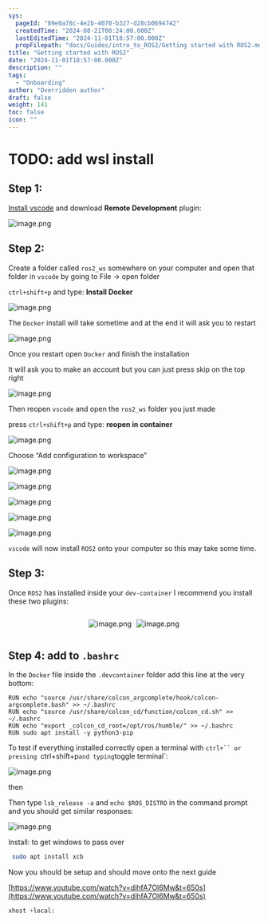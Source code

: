 ```yaml
---
sys:
  pageId: "89e0a78c-4e2b-4070-b327-d28cb0694742"
  createdTime: "2024-08-21T00:24:00.000Z"
  lastEditedTime: "2024-11-01T18:57:00.000Z"
  propFilepath: "docs/Guides/intro_to_ROS2/Getting started with ROS2.md"
title: "Getting started with ROS2"
date: "2024-11-01T18:57:00.000Z"
description: ""
tags:
  - "Onboarding"
author: "Overridden author"
draft: false
weight: 141
toc: false
icon: ""
---
```


# TODO: add wsl install

## Step 1:

[Install vscode](https://code.visualstudio.com/download) and download **Remote Development** plugin:

![image.png](https://prod-files-secure.s3.us-west-2.amazonaws.com/d518164a-d88e-44d1-a4ee-3adb3bd8bce0/efb52993-1881-4a40-b95e-6f020334f022/image.png?X-Amz-Algorithm=AWS4-HMAC-SHA256&X-Amz-Content-Sha256=UNSIGNED-PAYLOAD&X-Amz-Credential=ASIAZI2LB46627UQMKJ7%2F20250508%2Fus-west-2%2Fs3%2Faws4_request&X-Amz-Date=20250508T022708Z&X-Amz-Expires=3600&X-Amz-Security-Token=IQoJb3JpZ2luX2VjEMP%2F%2F%2F%2F%2F%2F%2F%2F%2F%2FwEaCXVzLXdlc3QtMiJHMEUCIDLRUoTbW0Jz1Js1bp%2BXhKZryIeRwTrLPBSGKekpzQAYAiEAuQvEYXJmE2YtyxTBaX88NKv7%2B%2FL%2FbQ1VKOrabRdKmOcq%2FwMIaxAAGgw2Mzc0MjMxODM4MDUiDOTm62KKR%2Fda2hBCDyrcA04uw44l9xPrRW0yyoUsKS%2B5IUbw1AHbKlLL3i8xsEfGNPis8o%2Fue%2BgvO8bDdg0G9%2FxdAy84WpNZA61iOyWub%2BAR4afOzv3bjDokZmdukKPyN4lrVh3yCjPDpXPfhRwhj32CRs5ibgQZ2q4kHajm4o6TGiNRRmQbtiSjd1XGqM8Z1CE2H3uPOFm727%2FRgI8Zkr5hrDyHe7ohVWahrejZzhV5jrSNyruou4g%2B3b1MbF%2BNlM4iDvPSr0p%2BHGGzmDXwWQiKKp8%2Bsx2jBg0ZPqzDhptwLUQ6p3Gzg3ZBDO24j4El%2FoDlz6x9k2hxPUsa%2FI6t%2BEg6qwpsLGwVsOxpgpbbt2nMj4ts97CRwStT23HN6fMB60MTMiCyri3Ovkg9Y1lxHC0zom%2FTvt7fFcW0nzQpit1Mig%2B9rabQf%2Fs4wbpbvrdvYYXj6lJ2LNjcd22dSvn7uUw9jhuGydoP4OGaqgo5rYV2q7iEkgHNLV%2BuKF8nYxFGSJMkF3zaT4YNh1axz922b6820VPTYgtUXI8v82G%2FYWYzORKrPlwI7qPABt0%2F4xAfcNw6E02aRstu0NbboOyV%2BIR60yqrSuQVG93GT702kAICt9Wn5Pbb8UnAAr8%2Fg%2FG4XYMNFVpiQpHcofbyMNGo8MAGOqUBXSeqmYPMq1EVQXoSa1I2OVAeCg49MzNGDnjSDkQMzp3TsYc9EUsUxDM1XLOpeqmlrNyF6Tz3Bu4AHqG8XXxRsfN0x4WJPnc6ANLmwRQ3aWEOjpRnYZJS86yIC9L5jX3%2F8AeJ4yfUeDrSuMkPHqa%2BJO9QeRTWpdojG88F5wP%2F3MOVdZn4ZWw2Z7DMi1x1maSqcgN%2Bs9w%2F9UP28yeq8EuSA0jxWt%2Fc&X-Amz-Signature=1f636a007e65883f7c0aa12efd13290a04e915cb555d39dba340315885f06319&X-Amz-SignedHeaders=host&x-id=GetObject)

## Step 2:

Create a folder called `ros2_ws` somewhere on your computer and open that folder in `vscode` by going to File → open folder 

`ctrl+shift+p` and type: **Install Docker**

![image.png](https://prod-files-secure.s3.us-west-2.amazonaws.com/d518164a-d88e-44d1-a4ee-3adb3bd8bce0/2269dc0e-1cd5-47ff-bceb-c04ad9b2eab0/image.png?X-Amz-Algorithm=AWS4-HMAC-SHA256&X-Amz-Content-Sha256=UNSIGNED-PAYLOAD&X-Amz-Credential=ASIAZI2LB46627UQMKJ7%2F20250508%2Fus-west-2%2Fs3%2Faws4_request&X-Amz-Date=20250508T022708Z&X-Amz-Expires=3600&X-Amz-Security-Token=IQoJb3JpZ2luX2VjEMP%2F%2F%2F%2F%2F%2F%2F%2F%2F%2FwEaCXVzLXdlc3QtMiJHMEUCIDLRUoTbW0Jz1Js1bp%2BXhKZryIeRwTrLPBSGKekpzQAYAiEAuQvEYXJmE2YtyxTBaX88NKv7%2B%2FL%2FbQ1VKOrabRdKmOcq%2FwMIaxAAGgw2Mzc0MjMxODM4MDUiDOTm62KKR%2Fda2hBCDyrcA04uw44l9xPrRW0yyoUsKS%2B5IUbw1AHbKlLL3i8xsEfGNPis8o%2Fue%2BgvO8bDdg0G9%2FxdAy84WpNZA61iOyWub%2BAR4afOzv3bjDokZmdukKPyN4lrVh3yCjPDpXPfhRwhj32CRs5ibgQZ2q4kHajm4o6TGiNRRmQbtiSjd1XGqM8Z1CE2H3uPOFm727%2FRgI8Zkr5hrDyHe7ohVWahrejZzhV5jrSNyruou4g%2B3b1MbF%2BNlM4iDvPSr0p%2BHGGzmDXwWQiKKp8%2Bsx2jBg0ZPqzDhptwLUQ6p3Gzg3ZBDO24j4El%2FoDlz6x9k2hxPUsa%2FI6t%2BEg6qwpsLGwVsOxpgpbbt2nMj4ts97CRwStT23HN6fMB60MTMiCyri3Ovkg9Y1lxHC0zom%2FTvt7fFcW0nzQpit1Mig%2B9rabQf%2Fs4wbpbvrdvYYXj6lJ2LNjcd22dSvn7uUw9jhuGydoP4OGaqgo5rYV2q7iEkgHNLV%2BuKF8nYxFGSJMkF3zaT4YNh1axz922b6820VPTYgtUXI8v82G%2FYWYzORKrPlwI7qPABt0%2F4xAfcNw6E02aRstu0NbboOyV%2BIR60yqrSuQVG93GT702kAICt9Wn5Pbb8UnAAr8%2Fg%2FG4XYMNFVpiQpHcofbyMNGo8MAGOqUBXSeqmYPMq1EVQXoSa1I2OVAeCg49MzNGDnjSDkQMzp3TsYc9EUsUxDM1XLOpeqmlrNyF6Tz3Bu4AHqG8XXxRsfN0x4WJPnc6ANLmwRQ3aWEOjpRnYZJS86yIC9L5jX3%2F8AeJ4yfUeDrSuMkPHqa%2BJO9QeRTWpdojG88F5wP%2F3MOVdZn4ZWw2Z7DMi1x1maSqcgN%2Bs9w%2F9UP28yeq8EuSA0jxWt%2Fc&X-Amz-Signature=d28f522a753814e67bfd1f22ccbd1da7561f9f2fc93055473c5970590d5a06f6&X-Amz-SignedHeaders=host&x-id=GetObject)

The `Docker` install will take sometime and at the end it will ask you to restart

![image.png](https://prod-files-secure.s3.us-west-2.amazonaws.com/d518164a-d88e-44d1-a4ee-3adb3bd8bce0/ed233f78-be33-4b1f-b89c-9c346c0e961e/image.png?X-Amz-Algorithm=AWS4-HMAC-SHA256&X-Amz-Content-Sha256=UNSIGNED-PAYLOAD&X-Amz-Credential=ASIAZI2LB46627UQMKJ7%2F20250508%2Fus-west-2%2Fs3%2Faws4_request&X-Amz-Date=20250508T022708Z&X-Amz-Expires=3600&X-Amz-Security-Token=IQoJb3JpZ2luX2VjEMP%2F%2F%2F%2F%2F%2F%2F%2F%2F%2FwEaCXVzLXdlc3QtMiJHMEUCIDLRUoTbW0Jz1Js1bp%2BXhKZryIeRwTrLPBSGKekpzQAYAiEAuQvEYXJmE2YtyxTBaX88NKv7%2B%2FL%2FbQ1VKOrabRdKmOcq%2FwMIaxAAGgw2Mzc0MjMxODM4MDUiDOTm62KKR%2Fda2hBCDyrcA04uw44l9xPrRW0yyoUsKS%2B5IUbw1AHbKlLL3i8xsEfGNPis8o%2Fue%2BgvO8bDdg0G9%2FxdAy84WpNZA61iOyWub%2BAR4afOzv3bjDokZmdukKPyN4lrVh3yCjPDpXPfhRwhj32CRs5ibgQZ2q4kHajm4o6TGiNRRmQbtiSjd1XGqM8Z1CE2H3uPOFm727%2FRgI8Zkr5hrDyHe7ohVWahrejZzhV5jrSNyruou4g%2B3b1MbF%2BNlM4iDvPSr0p%2BHGGzmDXwWQiKKp8%2Bsx2jBg0ZPqzDhptwLUQ6p3Gzg3ZBDO24j4El%2FoDlz6x9k2hxPUsa%2FI6t%2BEg6qwpsLGwVsOxpgpbbt2nMj4ts97CRwStT23HN6fMB60MTMiCyri3Ovkg9Y1lxHC0zom%2FTvt7fFcW0nzQpit1Mig%2B9rabQf%2Fs4wbpbvrdvYYXj6lJ2LNjcd22dSvn7uUw9jhuGydoP4OGaqgo5rYV2q7iEkgHNLV%2BuKF8nYxFGSJMkF3zaT4YNh1axz922b6820VPTYgtUXI8v82G%2FYWYzORKrPlwI7qPABt0%2F4xAfcNw6E02aRstu0NbboOyV%2BIR60yqrSuQVG93GT702kAICt9Wn5Pbb8UnAAr8%2Fg%2FG4XYMNFVpiQpHcofbyMNGo8MAGOqUBXSeqmYPMq1EVQXoSa1I2OVAeCg49MzNGDnjSDkQMzp3TsYc9EUsUxDM1XLOpeqmlrNyF6Tz3Bu4AHqG8XXxRsfN0x4WJPnc6ANLmwRQ3aWEOjpRnYZJS86yIC9L5jX3%2F8AeJ4yfUeDrSuMkPHqa%2BJO9QeRTWpdojG88F5wP%2F3MOVdZn4ZWw2Z7DMi1x1maSqcgN%2Bs9w%2F9UP28yeq8EuSA0jxWt%2Fc&X-Amz-Signature=ea321cd9c3aea46c7e03bcee10904ee25fa0e4e73da3af017d278b5c37564959&X-Amz-SignedHeaders=host&x-id=GetObject)

Once you restart open `Docker` and finish the installation

It will ask you to make an account but you can just press skip on the top right

![image.png](https://prod-files-secure.s3.us-west-2.amazonaws.com/d518164a-d88e-44d1-a4ee-3adb3bd8bce0/21010ad9-1659-4fd9-9f59-9932a09b2a3d/image.png?X-Amz-Algorithm=AWS4-HMAC-SHA256&X-Amz-Content-Sha256=UNSIGNED-PAYLOAD&X-Amz-Credential=ASIAZI2LB46627UQMKJ7%2F20250508%2Fus-west-2%2Fs3%2Faws4_request&X-Amz-Date=20250508T022708Z&X-Amz-Expires=3600&X-Amz-Security-Token=IQoJb3JpZ2luX2VjEMP%2F%2F%2F%2F%2F%2F%2F%2F%2F%2FwEaCXVzLXdlc3QtMiJHMEUCIDLRUoTbW0Jz1Js1bp%2BXhKZryIeRwTrLPBSGKekpzQAYAiEAuQvEYXJmE2YtyxTBaX88NKv7%2B%2FL%2FbQ1VKOrabRdKmOcq%2FwMIaxAAGgw2Mzc0MjMxODM4MDUiDOTm62KKR%2Fda2hBCDyrcA04uw44l9xPrRW0yyoUsKS%2B5IUbw1AHbKlLL3i8xsEfGNPis8o%2Fue%2BgvO8bDdg0G9%2FxdAy84WpNZA61iOyWub%2BAR4afOzv3bjDokZmdukKPyN4lrVh3yCjPDpXPfhRwhj32CRs5ibgQZ2q4kHajm4o6TGiNRRmQbtiSjd1XGqM8Z1CE2H3uPOFm727%2FRgI8Zkr5hrDyHe7ohVWahrejZzhV5jrSNyruou4g%2B3b1MbF%2BNlM4iDvPSr0p%2BHGGzmDXwWQiKKp8%2Bsx2jBg0ZPqzDhptwLUQ6p3Gzg3ZBDO24j4El%2FoDlz6x9k2hxPUsa%2FI6t%2BEg6qwpsLGwVsOxpgpbbt2nMj4ts97CRwStT23HN6fMB60MTMiCyri3Ovkg9Y1lxHC0zom%2FTvt7fFcW0nzQpit1Mig%2B9rabQf%2Fs4wbpbvrdvYYXj6lJ2LNjcd22dSvn7uUw9jhuGydoP4OGaqgo5rYV2q7iEkgHNLV%2BuKF8nYxFGSJMkF3zaT4YNh1axz922b6820VPTYgtUXI8v82G%2FYWYzORKrPlwI7qPABt0%2F4xAfcNw6E02aRstu0NbboOyV%2BIR60yqrSuQVG93GT702kAICt9Wn5Pbb8UnAAr8%2Fg%2FG4XYMNFVpiQpHcofbyMNGo8MAGOqUBXSeqmYPMq1EVQXoSa1I2OVAeCg49MzNGDnjSDkQMzp3TsYc9EUsUxDM1XLOpeqmlrNyF6Tz3Bu4AHqG8XXxRsfN0x4WJPnc6ANLmwRQ3aWEOjpRnYZJS86yIC9L5jX3%2F8AeJ4yfUeDrSuMkPHqa%2BJO9QeRTWpdojG88F5wP%2F3MOVdZn4ZWw2Z7DMi1x1maSqcgN%2Bs9w%2F9UP28yeq8EuSA0jxWt%2Fc&X-Amz-Signature=57ef7fb067a3e3cf277b27e161c546417e661f2c814d8da8182e800dc9ef7ee6&X-Amz-SignedHeaders=host&x-id=GetObject)

Then reopen `vscode` and open the `ros2_ws` folder you just made

press `ctrl+shift+p` and type: **reopen in container**

![image.png](https://prod-files-secure.s3.us-west-2.amazonaws.com/d518164a-d88e-44d1-a4ee-3adb3bd8bce0/4e93b8c2-41ad-488c-8095-c74205196118/image.png?X-Amz-Algorithm=AWS4-HMAC-SHA256&X-Amz-Content-Sha256=UNSIGNED-PAYLOAD&X-Amz-Credential=ASIAZI2LB46627UQMKJ7%2F20250508%2Fus-west-2%2Fs3%2Faws4_request&X-Amz-Date=20250508T022708Z&X-Amz-Expires=3600&X-Amz-Security-Token=IQoJb3JpZ2luX2VjEMP%2F%2F%2F%2F%2F%2F%2F%2F%2F%2FwEaCXVzLXdlc3QtMiJHMEUCIDLRUoTbW0Jz1Js1bp%2BXhKZryIeRwTrLPBSGKekpzQAYAiEAuQvEYXJmE2YtyxTBaX88NKv7%2B%2FL%2FbQ1VKOrabRdKmOcq%2FwMIaxAAGgw2Mzc0MjMxODM4MDUiDOTm62KKR%2Fda2hBCDyrcA04uw44l9xPrRW0yyoUsKS%2B5IUbw1AHbKlLL3i8xsEfGNPis8o%2Fue%2BgvO8bDdg0G9%2FxdAy84WpNZA61iOyWub%2BAR4afOzv3bjDokZmdukKPyN4lrVh3yCjPDpXPfhRwhj32CRs5ibgQZ2q4kHajm4o6TGiNRRmQbtiSjd1XGqM8Z1CE2H3uPOFm727%2FRgI8Zkr5hrDyHe7ohVWahrejZzhV5jrSNyruou4g%2B3b1MbF%2BNlM4iDvPSr0p%2BHGGzmDXwWQiKKp8%2Bsx2jBg0ZPqzDhptwLUQ6p3Gzg3ZBDO24j4El%2FoDlz6x9k2hxPUsa%2FI6t%2BEg6qwpsLGwVsOxpgpbbt2nMj4ts97CRwStT23HN6fMB60MTMiCyri3Ovkg9Y1lxHC0zom%2FTvt7fFcW0nzQpit1Mig%2B9rabQf%2Fs4wbpbvrdvYYXj6lJ2LNjcd22dSvn7uUw9jhuGydoP4OGaqgo5rYV2q7iEkgHNLV%2BuKF8nYxFGSJMkF3zaT4YNh1axz922b6820VPTYgtUXI8v82G%2FYWYzORKrPlwI7qPABt0%2F4xAfcNw6E02aRstu0NbboOyV%2BIR60yqrSuQVG93GT702kAICt9Wn5Pbb8UnAAr8%2Fg%2FG4XYMNFVpiQpHcofbyMNGo8MAGOqUBXSeqmYPMq1EVQXoSa1I2OVAeCg49MzNGDnjSDkQMzp3TsYc9EUsUxDM1XLOpeqmlrNyF6Tz3Bu4AHqG8XXxRsfN0x4WJPnc6ANLmwRQ3aWEOjpRnYZJS86yIC9L5jX3%2F8AeJ4yfUeDrSuMkPHqa%2BJO9QeRTWpdojG88F5wP%2F3MOVdZn4ZWw2Z7DMi1x1maSqcgN%2Bs9w%2F9UP28yeq8EuSA0jxWt%2Fc&X-Amz-Signature=9f7fb3b051a085ec2dd6cc89c75e364871454e11ea306e413d3ef3736b90aa67&X-Amz-SignedHeaders=host&x-id=GetObject)

Choose “Add configuration to workspace”

![image.png](https://prod-files-secure.s3.us-west-2.amazonaws.com/d518164a-d88e-44d1-a4ee-3adb3bd8bce0/9560b282-5060-4989-ba37-97e7b2c22476/image.png?X-Amz-Algorithm=AWS4-HMAC-SHA256&X-Amz-Content-Sha256=UNSIGNED-PAYLOAD&X-Amz-Credential=ASIAZI2LB46627UQMKJ7%2F20250508%2Fus-west-2%2Fs3%2Faws4_request&X-Amz-Date=20250508T022708Z&X-Amz-Expires=3600&X-Amz-Security-Token=IQoJb3JpZ2luX2VjEMP%2F%2F%2F%2F%2F%2F%2F%2F%2F%2FwEaCXVzLXdlc3QtMiJHMEUCIDLRUoTbW0Jz1Js1bp%2BXhKZryIeRwTrLPBSGKekpzQAYAiEAuQvEYXJmE2YtyxTBaX88NKv7%2B%2FL%2FbQ1VKOrabRdKmOcq%2FwMIaxAAGgw2Mzc0MjMxODM4MDUiDOTm62KKR%2Fda2hBCDyrcA04uw44l9xPrRW0yyoUsKS%2B5IUbw1AHbKlLL3i8xsEfGNPis8o%2Fue%2BgvO8bDdg0G9%2FxdAy84WpNZA61iOyWub%2BAR4afOzv3bjDokZmdukKPyN4lrVh3yCjPDpXPfhRwhj32CRs5ibgQZ2q4kHajm4o6TGiNRRmQbtiSjd1XGqM8Z1CE2H3uPOFm727%2FRgI8Zkr5hrDyHe7ohVWahrejZzhV5jrSNyruou4g%2B3b1MbF%2BNlM4iDvPSr0p%2BHGGzmDXwWQiKKp8%2Bsx2jBg0ZPqzDhptwLUQ6p3Gzg3ZBDO24j4El%2FoDlz6x9k2hxPUsa%2FI6t%2BEg6qwpsLGwVsOxpgpbbt2nMj4ts97CRwStT23HN6fMB60MTMiCyri3Ovkg9Y1lxHC0zom%2FTvt7fFcW0nzQpit1Mig%2B9rabQf%2Fs4wbpbvrdvYYXj6lJ2LNjcd22dSvn7uUw9jhuGydoP4OGaqgo5rYV2q7iEkgHNLV%2BuKF8nYxFGSJMkF3zaT4YNh1axz922b6820VPTYgtUXI8v82G%2FYWYzORKrPlwI7qPABt0%2F4xAfcNw6E02aRstu0NbboOyV%2BIR60yqrSuQVG93GT702kAICt9Wn5Pbb8UnAAr8%2Fg%2FG4XYMNFVpiQpHcofbyMNGo8MAGOqUBXSeqmYPMq1EVQXoSa1I2OVAeCg49MzNGDnjSDkQMzp3TsYc9EUsUxDM1XLOpeqmlrNyF6Tz3Bu4AHqG8XXxRsfN0x4WJPnc6ANLmwRQ3aWEOjpRnYZJS86yIC9L5jX3%2F8AeJ4yfUeDrSuMkPHqa%2BJO9QeRTWpdojG88F5wP%2F3MOVdZn4ZWw2Z7DMi1x1maSqcgN%2Bs9w%2F9UP28yeq8EuSA0jxWt%2Fc&X-Amz-Signature=085696c2b6780d2352b4c9ee2ffe3c512c801faf8bc075d1357a9d5071c900f7&X-Amz-SignedHeaders=host&x-id=GetObject)

![image.png](https://prod-files-secure.s3.us-west-2.amazonaws.com/d518164a-d88e-44d1-a4ee-3adb3bd8bce0/2ee63f81-886b-48e8-a553-dc6e5eac99e4/image.png?X-Amz-Algorithm=AWS4-HMAC-SHA256&X-Amz-Content-Sha256=UNSIGNED-PAYLOAD&X-Amz-Credential=ASIAZI2LB46627UQMKJ7%2F20250508%2Fus-west-2%2Fs3%2Faws4_request&X-Amz-Date=20250508T022708Z&X-Amz-Expires=3600&X-Amz-Security-Token=IQoJb3JpZ2luX2VjEMP%2F%2F%2F%2F%2F%2F%2F%2F%2F%2FwEaCXVzLXdlc3QtMiJHMEUCIDLRUoTbW0Jz1Js1bp%2BXhKZryIeRwTrLPBSGKekpzQAYAiEAuQvEYXJmE2YtyxTBaX88NKv7%2B%2FL%2FbQ1VKOrabRdKmOcq%2FwMIaxAAGgw2Mzc0MjMxODM4MDUiDOTm62KKR%2Fda2hBCDyrcA04uw44l9xPrRW0yyoUsKS%2B5IUbw1AHbKlLL3i8xsEfGNPis8o%2Fue%2BgvO8bDdg0G9%2FxdAy84WpNZA61iOyWub%2BAR4afOzv3bjDokZmdukKPyN4lrVh3yCjPDpXPfhRwhj32CRs5ibgQZ2q4kHajm4o6TGiNRRmQbtiSjd1XGqM8Z1CE2H3uPOFm727%2FRgI8Zkr5hrDyHe7ohVWahrejZzhV5jrSNyruou4g%2B3b1MbF%2BNlM4iDvPSr0p%2BHGGzmDXwWQiKKp8%2Bsx2jBg0ZPqzDhptwLUQ6p3Gzg3ZBDO24j4El%2FoDlz6x9k2hxPUsa%2FI6t%2BEg6qwpsLGwVsOxpgpbbt2nMj4ts97CRwStT23HN6fMB60MTMiCyri3Ovkg9Y1lxHC0zom%2FTvt7fFcW0nzQpit1Mig%2B9rabQf%2Fs4wbpbvrdvYYXj6lJ2LNjcd22dSvn7uUw9jhuGydoP4OGaqgo5rYV2q7iEkgHNLV%2BuKF8nYxFGSJMkF3zaT4YNh1axz922b6820VPTYgtUXI8v82G%2FYWYzORKrPlwI7qPABt0%2F4xAfcNw6E02aRstu0NbboOyV%2BIR60yqrSuQVG93GT702kAICt9Wn5Pbb8UnAAr8%2Fg%2FG4XYMNFVpiQpHcofbyMNGo8MAGOqUBXSeqmYPMq1EVQXoSa1I2OVAeCg49MzNGDnjSDkQMzp3TsYc9EUsUxDM1XLOpeqmlrNyF6Tz3Bu4AHqG8XXxRsfN0x4WJPnc6ANLmwRQ3aWEOjpRnYZJS86yIC9L5jX3%2F8AeJ4yfUeDrSuMkPHqa%2BJO9QeRTWpdojG88F5wP%2F3MOVdZn4ZWw2Z7DMi1x1maSqcgN%2Bs9w%2F9UP28yeq8EuSA0jxWt%2Fc&X-Amz-Signature=b84f9774d9cd547554fb8123b647ab235dcf74356906e49a8245e566d47a6aac&X-Amz-SignedHeaders=host&x-id=GetObject)

![image.png](https://prod-files-secure.s3.us-west-2.amazonaws.com/d518164a-d88e-44d1-a4ee-3adb3bd8bce0/ae1580b2-b048-407e-aed9-b584224a7a04/image.png?X-Amz-Algorithm=AWS4-HMAC-SHA256&X-Amz-Content-Sha256=UNSIGNED-PAYLOAD&X-Amz-Credential=ASIAZI2LB46627UQMKJ7%2F20250508%2Fus-west-2%2Fs3%2Faws4_request&X-Amz-Date=20250508T022708Z&X-Amz-Expires=3600&X-Amz-Security-Token=IQoJb3JpZ2luX2VjEMP%2F%2F%2F%2F%2F%2F%2F%2F%2F%2FwEaCXVzLXdlc3QtMiJHMEUCIDLRUoTbW0Jz1Js1bp%2BXhKZryIeRwTrLPBSGKekpzQAYAiEAuQvEYXJmE2YtyxTBaX88NKv7%2B%2FL%2FbQ1VKOrabRdKmOcq%2FwMIaxAAGgw2Mzc0MjMxODM4MDUiDOTm62KKR%2Fda2hBCDyrcA04uw44l9xPrRW0yyoUsKS%2B5IUbw1AHbKlLL3i8xsEfGNPis8o%2Fue%2BgvO8bDdg0G9%2FxdAy84WpNZA61iOyWub%2BAR4afOzv3bjDokZmdukKPyN4lrVh3yCjPDpXPfhRwhj32CRs5ibgQZ2q4kHajm4o6TGiNRRmQbtiSjd1XGqM8Z1CE2H3uPOFm727%2FRgI8Zkr5hrDyHe7ohVWahrejZzhV5jrSNyruou4g%2B3b1MbF%2BNlM4iDvPSr0p%2BHGGzmDXwWQiKKp8%2Bsx2jBg0ZPqzDhptwLUQ6p3Gzg3ZBDO24j4El%2FoDlz6x9k2hxPUsa%2FI6t%2BEg6qwpsLGwVsOxpgpbbt2nMj4ts97CRwStT23HN6fMB60MTMiCyri3Ovkg9Y1lxHC0zom%2FTvt7fFcW0nzQpit1Mig%2B9rabQf%2Fs4wbpbvrdvYYXj6lJ2LNjcd22dSvn7uUw9jhuGydoP4OGaqgo5rYV2q7iEkgHNLV%2BuKF8nYxFGSJMkF3zaT4YNh1axz922b6820VPTYgtUXI8v82G%2FYWYzORKrPlwI7qPABt0%2F4xAfcNw6E02aRstu0NbboOyV%2BIR60yqrSuQVG93GT702kAICt9Wn5Pbb8UnAAr8%2Fg%2FG4XYMNFVpiQpHcofbyMNGo8MAGOqUBXSeqmYPMq1EVQXoSa1I2OVAeCg49MzNGDnjSDkQMzp3TsYc9EUsUxDM1XLOpeqmlrNyF6Tz3Bu4AHqG8XXxRsfN0x4WJPnc6ANLmwRQ3aWEOjpRnYZJS86yIC9L5jX3%2F8AeJ4yfUeDrSuMkPHqa%2BJO9QeRTWpdojG88F5wP%2F3MOVdZn4ZWw2Z7DMi1x1maSqcgN%2Bs9w%2F9UP28yeq8EuSA0jxWt%2Fc&X-Amz-Signature=e6057b43ec3925af59842d935425a1ddd0456c0c250a87b108570aa4637fa7b4&X-Amz-SignedHeaders=host&x-id=GetObject)

![image.png](https://prod-files-secure.s3.us-west-2.amazonaws.com/d518164a-d88e-44d1-a4ee-3adb3bd8bce0/53255b28-f75e-430f-b9e3-c0ac8577e42b/image.png?X-Amz-Algorithm=AWS4-HMAC-SHA256&X-Amz-Content-Sha256=UNSIGNED-PAYLOAD&X-Amz-Credential=ASIAZI2LB46627UQMKJ7%2F20250508%2Fus-west-2%2Fs3%2Faws4_request&X-Amz-Date=20250508T022708Z&X-Amz-Expires=3600&X-Amz-Security-Token=IQoJb3JpZ2luX2VjEMP%2F%2F%2F%2F%2F%2F%2F%2F%2F%2FwEaCXVzLXdlc3QtMiJHMEUCIDLRUoTbW0Jz1Js1bp%2BXhKZryIeRwTrLPBSGKekpzQAYAiEAuQvEYXJmE2YtyxTBaX88NKv7%2B%2FL%2FbQ1VKOrabRdKmOcq%2FwMIaxAAGgw2Mzc0MjMxODM4MDUiDOTm62KKR%2Fda2hBCDyrcA04uw44l9xPrRW0yyoUsKS%2B5IUbw1AHbKlLL3i8xsEfGNPis8o%2Fue%2BgvO8bDdg0G9%2FxdAy84WpNZA61iOyWub%2BAR4afOzv3bjDokZmdukKPyN4lrVh3yCjPDpXPfhRwhj32CRs5ibgQZ2q4kHajm4o6TGiNRRmQbtiSjd1XGqM8Z1CE2H3uPOFm727%2FRgI8Zkr5hrDyHe7ohVWahrejZzhV5jrSNyruou4g%2B3b1MbF%2BNlM4iDvPSr0p%2BHGGzmDXwWQiKKp8%2Bsx2jBg0ZPqzDhptwLUQ6p3Gzg3ZBDO24j4El%2FoDlz6x9k2hxPUsa%2FI6t%2BEg6qwpsLGwVsOxpgpbbt2nMj4ts97CRwStT23HN6fMB60MTMiCyri3Ovkg9Y1lxHC0zom%2FTvt7fFcW0nzQpit1Mig%2B9rabQf%2Fs4wbpbvrdvYYXj6lJ2LNjcd22dSvn7uUw9jhuGydoP4OGaqgo5rYV2q7iEkgHNLV%2BuKF8nYxFGSJMkF3zaT4YNh1axz922b6820VPTYgtUXI8v82G%2FYWYzORKrPlwI7qPABt0%2F4xAfcNw6E02aRstu0NbboOyV%2BIR60yqrSuQVG93GT702kAICt9Wn5Pbb8UnAAr8%2Fg%2FG4XYMNFVpiQpHcofbyMNGo8MAGOqUBXSeqmYPMq1EVQXoSa1I2OVAeCg49MzNGDnjSDkQMzp3TsYc9EUsUxDM1XLOpeqmlrNyF6Tz3Bu4AHqG8XXxRsfN0x4WJPnc6ANLmwRQ3aWEOjpRnYZJS86yIC9L5jX3%2F8AeJ4yfUeDrSuMkPHqa%2BJO9QeRTWpdojG88F5wP%2F3MOVdZn4ZWw2Z7DMi1x1maSqcgN%2Bs9w%2F9UP28yeq8EuSA0jxWt%2Fc&X-Amz-Signature=76a9b6af273be91dd13df0350c19efd88915f6c0cc2e1b28cfc8a51ac0b4a2be&X-Amz-SignedHeaders=host&x-id=GetObject)

![image.png](https://prod-files-secure.s3.us-west-2.amazonaws.com/d518164a-d88e-44d1-a4ee-3adb3bd8bce0/7c562767-5af9-4ffb-97d1-327bcdf4ee00/image.png?X-Amz-Algorithm=AWS4-HMAC-SHA256&X-Amz-Content-Sha256=UNSIGNED-PAYLOAD&X-Amz-Credential=ASIAZI2LB46627UQMKJ7%2F20250508%2Fus-west-2%2Fs3%2Faws4_request&X-Amz-Date=20250508T022708Z&X-Amz-Expires=3600&X-Amz-Security-Token=IQoJb3JpZ2luX2VjEMP%2F%2F%2F%2F%2F%2F%2F%2F%2F%2FwEaCXVzLXdlc3QtMiJHMEUCIDLRUoTbW0Jz1Js1bp%2BXhKZryIeRwTrLPBSGKekpzQAYAiEAuQvEYXJmE2YtyxTBaX88NKv7%2B%2FL%2FbQ1VKOrabRdKmOcq%2FwMIaxAAGgw2Mzc0MjMxODM4MDUiDOTm62KKR%2Fda2hBCDyrcA04uw44l9xPrRW0yyoUsKS%2B5IUbw1AHbKlLL3i8xsEfGNPis8o%2Fue%2BgvO8bDdg0G9%2FxdAy84WpNZA61iOyWub%2BAR4afOzv3bjDokZmdukKPyN4lrVh3yCjPDpXPfhRwhj32CRs5ibgQZ2q4kHajm4o6TGiNRRmQbtiSjd1XGqM8Z1CE2H3uPOFm727%2FRgI8Zkr5hrDyHe7ohVWahrejZzhV5jrSNyruou4g%2B3b1MbF%2BNlM4iDvPSr0p%2BHGGzmDXwWQiKKp8%2Bsx2jBg0ZPqzDhptwLUQ6p3Gzg3ZBDO24j4El%2FoDlz6x9k2hxPUsa%2FI6t%2BEg6qwpsLGwVsOxpgpbbt2nMj4ts97CRwStT23HN6fMB60MTMiCyri3Ovkg9Y1lxHC0zom%2FTvt7fFcW0nzQpit1Mig%2B9rabQf%2Fs4wbpbvrdvYYXj6lJ2LNjcd22dSvn7uUw9jhuGydoP4OGaqgo5rYV2q7iEkgHNLV%2BuKF8nYxFGSJMkF3zaT4YNh1axz922b6820VPTYgtUXI8v82G%2FYWYzORKrPlwI7qPABt0%2F4xAfcNw6E02aRstu0NbboOyV%2BIR60yqrSuQVG93GT702kAICt9Wn5Pbb8UnAAr8%2Fg%2FG4XYMNFVpiQpHcofbyMNGo8MAGOqUBXSeqmYPMq1EVQXoSa1I2OVAeCg49MzNGDnjSDkQMzp3TsYc9EUsUxDM1XLOpeqmlrNyF6Tz3Bu4AHqG8XXxRsfN0x4WJPnc6ANLmwRQ3aWEOjpRnYZJS86yIC9L5jX3%2F8AeJ4yfUeDrSuMkPHqa%2BJO9QeRTWpdojG88F5wP%2F3MOVdZn4ZWw2Z7DMi1x1maSqcgN%2Bs9w%2F9UP28yeq8EuSA0jxWt%2Fc&X-Amz-Signature=60905154a2eb19fb8ca7b273d2746d0e2b12d68d5a517ed173d3831b74ceda2a&X-Amz-SignedHeaders=host&x-id=GetObject)

`vscode` will now install `ROS2` onto your computer so this may take some time.

## Step 3:

Once `ROS2` has installed inside your `dev-container` I recommend you install these two plugins:

<div style="display: flex;flex-direction: row; column-gap:10px; max-width: 630px;justify-content: center;">
<div>

![image.png](https://prod-files-secure.s3.us-west-2.amazonaws.com/d518164a-d88e-44d1-a4ee-3adb3bd8bce0/3fc3d550-5a54-4ba1-ba6b-faa01cdb7369/image.png?X-Amz-Algorithm=AWS4-HMAC-SHA256&X-Amz-Content-Sha256=UNSIGNED-PAYLOAD&X-Amz-Credential=ASIAZI2LB4662JAULV7J%2F20250508%2Fus-west-2%2Fs3%2Faws4_request&X-Amz-Date=20250508T022711Z&X-Amz-Expires=3600&X-Amz-Security-Token=IQoJb3JpZ2luX2VjEML%2F%2F%2F%2F%2F%2F%2F%2F%2F%2FwEaCXVzLXdlc3QtMiJHMEUCIGcaaooRb82puBw%2BIOfaM%2BqjExllfVckC6IOmjHNL2wSAiEAn1aquj2wAEKmNnBPYs3qZ8iV1qZmZowClKiZsjoukxUq%2FwMIaxAAGgw2Mzc0MjMxODM4MDUiDOkx61dE55E2NN2iVCrcA5CFRC2N1Iza8vYWLg3xnkJNcTXhgeFcyyQvQopXEE5p%2ByW4ER97kP5USOhZ0RGwlPZtiF4vyQCz4yMW7UP5RFQ6mpXBSPYhodnoSoInhkUBqaagroHIKQPtUJVUmHvkKnmtEHlzHbuW4NCQxsRN3uMhqs4AKux1%2BtkwxTI2JtVWLysmOtQE3yl8EHAtPz0JRztKpgVnfZT6DHgisJEitkHBZAIijNfrFfOBtLlRleWvKy6O%2BWhEyXfbAfGYr87LZ64A5GgC%2BfMsMA16qhOS5nzL95Qjwxs4X7X%2BBZ5GxTJ6zIngtE%2B6gKFpFV%2FJiZG3BmHC878HG1gwn1VzcD7COZsYqgGA2g0fth%2BQ22fsjVkDD8QfLujpHuXvE3nyAHuLOAgQwB3BgqYjFsxypMhT%2BdqT%2FH5fNlVzDnDrbN6UMdX3xdOHfpgjvAgWIuOMzooDCRCTw9HjRvwmuVC7LtUheuAy3X7RNt34YajPA68p2tdUyn6A1zO67g8YZJbF3dMNFS7tG4cbRlF59srU67n8Hv4CERRwjotJoLEUuz6DiYsp2dMH5RwdD1fZhjXrHQGB%2FTV4wQv0xE3ehJTpIvHRLFUXDwR6TmKuQmkBhdEdbUoBw%2BDadqicjKVj14OVMLmo8MAGOqUB99Pr3XAXNrOHgUYNu0uf6uSTkOqEhsAKU9mvCHkPWRZvxIQbQ0rkEMWbHGxGEmQwPxTGDD0jw7uLdm%2FOXUp2xyr1lzSri3N43Zq9zcm5LZZ6eQZuboGxaoPzeEOmIulZiV2RUds2n9a9pMlM%2BxRg1%2BPHPagJAStniZ5NeBX%2BczoprsiwO45Jih9PKiGAcvGVWOLONygI9g0JwetDffDMcdiNoVC0&X-Amz-Signature=eef3bb4804fb63f4124e87a4b46f7793058b177a156c3c070de38accb2eccf06&X-Amz-SignedHeaders=host&x-id=GetObject)

</div>
<div>

![image.png](https://prod-files-secure.s3.us-west-2.amazonaws.com/d518164a-d88e-44d1-a4ee-3adb3bd8bce0/d994cc66-13c2-4093-a5a3-f84cf4601a82/image.png?X-Amz-Algorithm=AWS4-HMAC-SHA256&X-Amz-Content-Sha256=UNSIGNED-PAYLOAD&X-Amz-Credential=ASIAZI2LB466ZW5ZGFJP%2F20250508%2Fus-west-2%2Fs3%2Faws4_request&X-Amz-Date=20250508T022712Z&X-Amz-Expires=3600&X-Amz-Security-Token=IQoJb3JpZ2luX2VjEML%2F%2F%2F%2F%2F%2F%2F%2F%2F%2FwEaCXVzLXdlc3QtMiJHMEUCIQCPGgrKbi6eGxUHXe3R%2B8NMV23X2IyNAZXNE6ZYiCUGhgIgUCbIybGtazun4cBK7OY7G1XdxWL9BVQxAKzK%2FoZClGEq%2FwMIaxAAGgw2Mzc0MjMxODM4MDUiDIeK6Roe8nUf6706dSrcA%2BLOk6UbvDNdOcYpH0b0uCdw8pPN0dwwyBR%2FTCvVKqz9YbTO6Z4KecnWB8PFdczMwpfChYSN49h5frPSF49e0SmugBywFkoldGitHhobsbc4kMjSKlB7d%2FENlAvo6ORMjNnz16JnZSQDux8r9uVKuJpq%2BtEVg586Kck5eRtzDH0vjh3Vitsz5powXvrxLoHDXP20JItp2nwLc8Mikcrx0qEFDNfUNA4leZmQ%2F2n96zYiVBcmRCbCu58Q3MjsIIp2Ue%2FBv7cRL%2Fsjabw6Se5eMGDxeet7mpDVy%2B4S%2FsxzvRK70pnDMgJlzyaWfS0sgsJ8XAZPnUgxpHT2PfZASo2Y6Z6iPj%2B2rj1qgfQ8dZP%2Bmkj%2BbhCkqCrxSHeaaNwdVB6fiuA5ENN3gtpfIu8L0lmgicjItA%2BX0pGEqQi4jdjssWpckBe%2BK3Zut5s8PKxDvu59cc%2F0o3iugEh%2BHn%2FESvD3pZuNOfNV1GwxO1xQ0%2Fa5XoREPXTWcv12%2FOMBaOywdztVe4C1tQnmZRWKoS%2Bnenf%2BIpUihXvLg07v99iqlsmz2qS2QxPfwjDVgLc8rppw8D0WhYiIBUveJ7ObR5XLq1mr9OipVK811yYJ2KHpQkcBMHrIHWi%2BItY9UXPuKaroMLuo8MAGOqUBp4HA866rdNXPLtBIhwNemDsH1FX9BBU2lYwn3U2W9wU2oZj565So5KKM7q09oHzU8ADmQFv%2BXH8dWL8iIoUPq2Lt2NOKDxmIlCpkfrAkTPSDI4zKNK0LxgnMkePDKXP2iy0eWRpqi5qbskoGQ4my%2B1y1DP12IeL80djNOX0OJ93Zjbal%2B7XnAfCbOLye7vsSAFwArpZD9gOSakcxae%2FfCT34osom&X-Amz-Signature=679f82c69ba9057b5f98606f89c7c3cd65938620c8b1ced3efc8f8b05330bd7f&X-Amz-SignedHeaders=host&x-id=GetObject)

</div>
</div>

## Step 4: add to `.bashrc`

In the `Docker` file inside the `.devcontainer` folder add this line at the very bottom: 

```docker
RUN echo "source /usr/share/colcon_argcomplete/hook/colcon-argcomplete.bash" >> ~/.bashrc
RUN echo "source /usr/share/colcon_cd/function/colcon_cd.sh" >> ~/.bashrc
RUN echo "export _colcon_cd_root=/opt/ros/humble/" >> ~/.bashrc
RUN sudo apt install -y python3-pip 
```

To test if everything installed correctly open a terminal with `ctrl+`` or pressing `ctrl+shift+p` and typing `toggle terminal`:

![image.png](https://prod-files-secure.s3.us-west-2.amazonaws.com/d518164a-d88e-44d1-a4ee-3adb3bd8bce0/6a4943d8-b04e-4c02-9a58-775f3384d1a5/image.png?X-Amz-Algorithm=AWS4-HMAC-SHA256&X-Amz-Content-Sha256=UNSIGNED-PAYLOAD&X-Amz-Credential=ASIAZI2LB46627UQMKJ7%2F20250508%2Fus-west-2%2Fs3%2Faws4_request&X-Amz-Date=20250508T022708Z&X-Amz-Expires=3600&X-Amz-Security-Token=IQoJb3JpZ2luX2VjEMP%2F%2F%2F%2F%2F%2F%2F%2F%2F%2FwEaCXVzLXdlc3QtMiJHMEUCIDLRUoTbW0Jz1Js1bp%2BXhKZryIeRwTrLPBSGKekpzQAYAiEAuQvEYXJmE2YtyxTBaX88NKv7%2B%2FL%2FbQ1VKOrabRdKmOcq%2FwMIaxAAGgw2Mzc0MjMxODM4MDUiDOTm62KKR%2Fda2hBCDyrcA04uw44l9xPrRW0yyoUsKS%2B5IUbw1AHbKlLL3i8xsEfGNPis8o%2Fue%2BgvO8bDdg0G9%2FxdAy84WpNZA61iOyWub%2BAR4afOzv3bjDokZmdukKPyN4lrVh3yCjPDpXPfhRwhj32CRs5ibgQZ2q4kHajm4o6TGiNRRmQbtiSjd1XGqM8Z1CE2H3uPOFm727%2FRgI8Zkr5hrDyHe7ohVWahrejZzhV5jrSNyruou4g%2B3b1MbF%2BNlM4iDvPSr0p%2BHGGzmDXwWQiKKp8%2Bsx2jBg0ZPqzDhptwLUQ6p3Gzg3ZBDO24j4El%2FoDlz6x9k2hxPUsa%2FI6t%2BEg6qwpsLGwVsOxpgpbbt2nMj4ts97CRwStT23HN6fMB60MTMiCyri3Ovkg9Y1lxHC0zom%2FTvt7fFcW0nzQpit1Mig%2B9rabQf%2Fs4wbpbvrdvYYXj6lJ2LNjcd22dSvn7uUw9jhuGydoP4OGaqgo5rYV2q7iEkgHNLV%2BuKF8nYxFGSJMkF3zaT4YNh1axz922b6820VPTYgtUXI8v82G%2FYWYzORKrPlwI7qPABt0%2F4xAfcNw6E02aRstu0NbboOyV%2BIR60yqrSuQVG93GT702kAICt9Wn5Pbb8UnAAr8%2Fg%2FG4XYMNFVpiQpHcofbyMNGo8MAGOqUBXSeqmYPMq1EVQXoSa1I2OVAeCg49MzNGDnjSDkQMzp3TsYc9EUsUxDM1XLOpeqmlrNyF6Tz3Bu4AHqG8XXxRsfN0x4WJPnc6ANLmwRQ3aWEOjpRnYZJS86yIC9L5jX3%2F8AeJ4yfUeDrSuMkPHqa%2BJO9QeRTWpdojG88F5wP%2F3MOVdZn4ZWw2Z7DMi1x1maSqcgN%2Bs9w%2F9UP28yeq8EuSA0jxWt%2Fc&X-Amz-Signature=a114058b0a975993f90b6a0bc3ddd1dc2bfba71ca2a1c498b2e0116a03662bcc&X-Amz-SignedHeaders=host&x-id=GetObject)

then 

Then type `lsb_release -a` and `echo $ROS_DISTRO` in the command prompt and you should get similar responses:

![image.png](https://prod-files-secure.s3.us-west-2.amazonaws.com/d518164a-d88e-44d1-a4ee-3adb3bd8bce0/3e635dec-a805-4e85-8b9e-d000e5b71a4e/image.png?X-Amz-Algorithm=AWS4-HMAC-SHA256&X-Amz-Content-Sha256=UNSIGNED-PAYLOAD&X-Amz-Credential=ASIAZI2LB46627UQMKJ7%2F20250508%2Fus-west-2%2Fs3%2Faws4_request&X-Amz-Date=20250508T022708Z&X-Amz-Expires=3600&X-Amz-Security-Token=IQoJb3JpZ2luX2VjEMP%2F%2F%2F%2F%2F%2F%2F%2F%2F%2FwEaCXVzLXdlc3QtMiJHMEUCIDLRUoTbW0Jz1Js1bp%2BXhKZryIeRwTrLPBSGKekpzQAYAiEAuQvEYXJmE2YtyxTBaX88NKv7%2B%2FL%2FbQ1VKOrabRdKmOcq%2FwMIaxAAGgw2Mzc0MjMxODM4MDUiDOTm62KKR%2Fda2hBCDyrcA04uw44l9xPrRW0yyoUsKS%2B5IUbw1AHbKlLL3i8xsEfGNPis8o%2Fue%2BgvO8bDdg0G9%2FxdAy84WpNZA61iOyWub%2BAR4afOzv3bjDokZmdukKPyN4lrVh3yCjPDpXPfhRwhj32CRs5ibgQZ2q4kHajm4o6TGiNRRmQbtiSjd1XGqM8Z1CE2H3uPOFm727%2FRgI8Zkr5hrDyHe7ohVWahrejZzhV5jrSNyruou4g%2B3b1MbF%2BNlM4iDvPSr0p%2BHGGzmDXwWQiKKp8%2Bsx2jBg0ZPqzDhptwLUQ6p3Gzg3ZBDO24j4El%2FoDlz6x9k2hxPUsa%2FI6t%2BEg6qwpsLGwVsOxpgpbbt2nMj4ts97CRwStT23HN6fMB60MTMiCyri3Ovkg9Y1lxHC0zom%2FTvt7fFcW0nzQpit1Mig%2B9rabQf%2Fs4wbpbvrdvYYXj6lJ2LNjcd22dSvn7uUw9jhuGydoP4OGaqgo5rYV2q7iEkgHNLV%2BuKF8nYxFGSJMkF3zaT4YNh1axz922b6820VPTYgtUXI8v82G%2FYWYzORKrPlwI7qPABt0%2F4xAfcNw6E02aRstu0NbboOyV%2BIR60yqrSuQVG93GT702kAICt9Wn5Pbb8UnAAr8%2Fg%2FG4XYMNFVpiQpHcofbyMNGo8MAGOqUBXSeqmYPMq1EVQXoSa1I2OVAeCg49MzNGDnjSDkQMzp3TsYc9EUsUxDM1XLOpeqmlrNyF6Tz3Bu4AHqG8XXxRsfN0x4WJPnc6ANLmwRQ3aWEOjpRnYZJS86yIC9L5jX3%2F8AeJ4yfUeDrSuMkPHqa%2BJO9QeRTWpdojG88F5wP%2F3MOVdZn4ZWw2Z7DMi1x1maSqcgN%2Bs9w%2F9UP28yeq8EuSA0jxWt%2Fc&X-Amz-Signature=36d58db39545c76c7482e743d692dd46671e1ecc9e645cb5fb176b28fb236298&X-Amz-SignedHeaders=host&x-id=GetObject)

Install:  to get windows to pass over

```bash
 sudo apt install xcb
```

Now you should be setup and should move onto the next guide 

[https://www.youtube.com/watch?v=dihfA7Ol6Mw&t=650s](https://www.youtube.com/watch?v=dihfA7Ol6Mw&t=650s)

```python
xhost +local:
```
